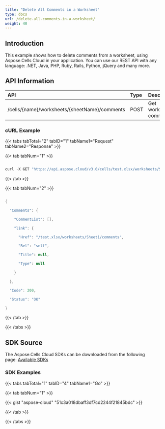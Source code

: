 ```yaml
---
title: "Delete All Comments in a Worksheet"
type: docs
url: /delete-all-comments-in-a-worksheet/
weight: 40
---
```


## **Introduction**
This example shows how to delete comments from a worksheet, using Aspose.Cells Cloud in your application. You can use our REST API with any language: .NET, Java, PHP, Ruby, Rails, Python, jQuery and many more.
## **API Information**

|**API**|**Type**|**Description**|**Resource Link**|
| :- | :- | :- | :- |
|/cells/{name}/worksheets/{sheetName}/comments|POST|Get worksheet comments|[DeleteWorkSheetComments](https://apireference.aspose.cloud/cells/#/Worksheets/DeleteWorkSheetComments)|
### **cURL Example**
{{< tabs tabTotal="2" tabID="1" tabName1="Request" tabName2="Response" >}}

{{< tab tabNum="1" >}}

```java

curl -X GET "https://api.aspose.cloud/v3.0/cells/test.xlsx/worksheets/Sheet1/comments" -H "accept: application/json"
```

{{< /tab >}}

{{< tab tabNum="2" >}}

```java

{

  "Comments": {

    "CommentList": [],

    "link": {

      "Href": "/test.xlsx/worksheets/Sheet1/comments",

      "Rel": "self",

      "Title": null,

      "Type": null

    }

  },

  "Code": 200,

  "Status": "OK"

}

```

{{< /tab >}}

{{< /tabs >}}
## **SDK Source**
The Aspose.Cells Cloud SDKs can be downloaded from the following page: [Available SDKs](/cells/available-sdks/)
### **SDK Examples**
{{< tabs tabTotal="1" tabID="4" tabName1="Go" >}}

{{< tab tabNum="1" >}}

{{< gist "aspose-cloud" "51c3a018dbaff3df7cd2244f21845bdc" >}}

{{< /tab >}}

{{< /tabs >}}
